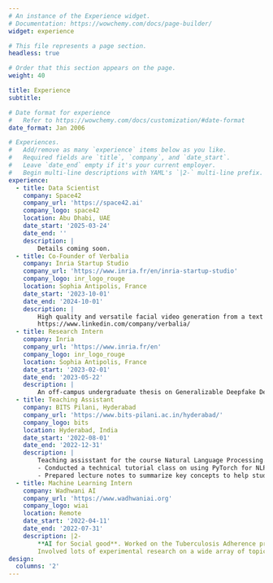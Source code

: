 ```yaml
---
# An instance of the Experience widget.
# Documentation: https://wowchemy.com/docs/page-builder/
widget: experience

# This file represents a page section.
headless: true

# Order that this section appears on the page.
weight: 40

title: Experience
subtitle:

# Date format for experience
#   Refer to https://wowchemy.com/docs/customization/#date-format
date_format: Jan 2006

# Experiences.
#   Add/remove as many `experience` items below as you like.
#   Required fields are `title`, `company`, and `date_start`.
#   Leave `date_end` empty if it's your current employer.
#   Begin multi-line descriptions with YAML's `|2-` multi-line prefix.
experience:
  - title: Data Scientist
    company: Space42
    company_url: 'https://space42.ai'
    company_logo: space42
    location: Abu Dhabi, UAE
    date_start: '2025-03-24'
    date_end: ''
    description: |
        Details coming soon.
  - title: Co-Founder of Verbalia
    company: Inria Startup Studio
    company_url: 'https://www.inria.fr/en/inria-startup-studio'
    company_logo: inr_logo_rouge
    location: Sophia Antipolis, France
    date_start: '2023-10-01'
    date_end: '2024-10-01'
    description: |
        High quality and versatile facial video generation from a text or audio prompt.
        https://www.linkedin.com/company/verbalia/
  - title: Research Intern
    company: Inria
    company_url: 'https://www.inria.fr/en'
    company_logo: inr_logo_rouge
    location: Sophia Antipolis, France
    date_start: '2023-02-01'
    date_end: '2023-05-22'
    description: |
        An off-campus undergraduate thesis on Generalizable Deepfake Detection, Supervised by Dr. Abhijt Das from Bits Pilani and Dr. Antitza Dantcheva from Inria.
  - title: Teaching Assistant
    company: BITS Pilani, Hyderabad
    company_url: 'https://www.bits-pilani.ac.in/hyderabad/'
    company_logo: bits
    location: Hyderabad, India
    date_start: '2022-08-01'
    date_end: '2022-12-31'
    description: |
        Teaching assisstant for the course Natural Language Processing.
        - Conducted a technical tutorial class on using PyTorch for NLP: [**Code**](https://github.com/greenfish8090/PyTorch-Demo-NLP)
        - Prepared lecture notes to summarize key concepts to help students.
  - title: Machine Learning Intern
    company: Wadhwani AI
    company_url: 'https://www.wadhwaniai.org'
    company_logo: wiai
    location: Remote
    date_start: '2022-04-11'
    date_end: '2022-07-31'
    description: |2-
        **AI for Social good**. Worked on the Tuberculosis Adherence project.\
        Involved lots of experimental research on a wide array of topics.
design:
  columns: '2'
---
```

